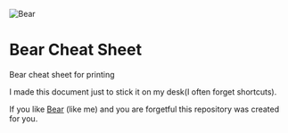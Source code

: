 
![Bear](https://pbs.twimg.com/profile_images/748254412259328000/WqDZWu-w_400x400.jpg)
# Bear Cheat Sheet
Bear cheat sheet for printing

I made this document just to stick it on my desk(I often forget shortcuts). 

If you like [Bear](https://bear.app/) (like me) and you are forgetful this repository was created for you.
